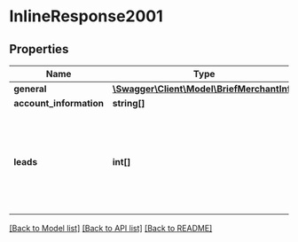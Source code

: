 # InlineResponse2001

## Properties
Name | Type | Description | Notes
------------ | ------------- | ------------- | -------------
**general** | [**\Swagger\Client\Model\BriefMerchantInfo**](BriefMerchantInfo.md) |  | [optional] 
**account_information** | **string[]** |  | [optional] 
**leads** | **int[]** | A list of linked lead Id&#x27;s. First from this list is always used as a primary lead. | [optional] 

[[Back to Model list]](../../README.md#documentation-for-models) [[Back to API list]](../../README.md#documentation-for-api-endpoints) [[Back to README]](../../README.md)

